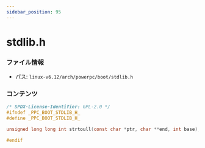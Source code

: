 ```yaml
---
sidebar_position: 95
---
```

# stdlib.h

### ファイル情報

- パス: `linux-v6.12/arch/powerpc/boot/stdlib.h`

### コンテンツ

```h
/* SPDX-License-Identifier: GPL-2.0 */
#ifndef _PPC_BOOT_STDLIB_H_
#define _PPC_BOOT_STDLIB_H_

unsigned long long int strtoull(const char *ptr, char **end, int base);

#endif

```
